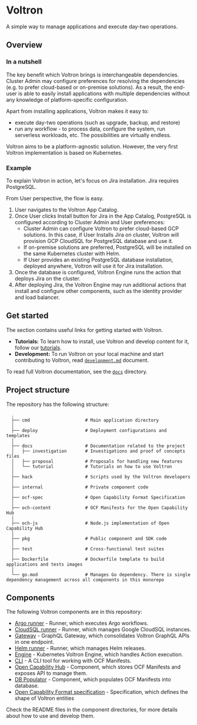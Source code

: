 # Voltron

A simple way to manage applications and execute day-two operations.

## Overview

### In a nutshell

The key benefit which Voltron brings is interchangeable dependencies. Cluster Admin may configure preferences for resolving the dependencies (e.g. to prefer cloud-based or on-premise solutions). As a result, the end-user is able to easily install applications with multiple dependencies without any knowledge of platform-specific configuration.

Apart from installing applications, Voltron makes it easy to:
- execute day-two operations (such as upgrade, backup, and restore)
- run any workflow - to process data, configure the system, run serverless workloads, etc. The possibilities are virtually endless.

Voltron aims to be a platform-agnostic solution. However, the very first Voltron implementation is based on Kubernetes.

### Example

To explain Voltron in action, let's focus on Jira installation. Jira requires PostgreSQL.

From User perspective, the flow is easy.

1. User navigates to the Voltron App Catalog.
2. Once User clicks Install button for Jira in the App Catalog, PostgreSQL is configured according to Cluster Admin and User preferences:
   - Cluster Admin can configure Voltron to prefer cloud-based GCP solutions. In this case, if User Installs Jira on cluster, Voltron will provision GCP CloudSQL for PostgreSQL database and use it.
   - If on-premise solutions are preferred, PostgreSQL will be installed on the same Kubernetes cluster with Helm.
   - If User provides an existing PostgreSQL database installation, deployed anywhere, Voltron will use it for Jira installation.
3. Once the database is configured, Voltron Engine runs the action that deploys Jira on the cluster.
4. After deploying Jira, the Voltron Engine may run additional actions that install and configure other components, such as the identity provider and load balancer.

## Get started

The section contains useful links for getting started with Voltron.

- **Tutorials:** To learn how to install, use Voltron and develop content for it, follow our [tutorials](./docs/tutorial).
- **Development:** To run Voltron on your local machine and start contributing to Voltron, read [`development.md`](./docs/development.md) document.

To read full Voltron documentation, see the [`docs`](./docs) directory.

## Project structure

The repository has the following structure:

```
  .
  ├── cmd                     # Main application directory
  │
  ├── deploy                  # Deployment configurations and templates
  │
  ├── docs                    # Documentation related to the project
  │   ├── investigation       # Investigations and proof of concepts files
  │   ├── proposal            # Proposals for handling new features
  │   └── tutorial            # Tutorials on how to use Voltron
  │
  ├── hack                    # Scripts used by the Voltron developers
  │
  ├── internal                # Private component code
  │
  ├── ocf-spec                # Open Capability Format Specification
  │
  ├── och-content             # OCF Manifests for the Open Capability Hub
  │
  ├── och-js                  # Node.js implementation of Open Capability Hub
  │
  ├── pkg                     # Public component and SDK code
  │
  ├── test                    # Cross-functional test suites
  │
  ├── Dockerfile              # Dockerfile template to build applications and tests images
  │
  └── go.mod                  # Manages Go dependency. There is single dependency management across all components in this monorepo
```

## Components

The following Voltron components are in this repository:
- [Argo runner](./cmd/argo-runner) - Runner, which executes Argo workflows.
- [CloudSQL runner](./cmd/cloudsql-runner) - Runner, which manages Google CloudSQL instances.
- [Gateway](./cmd/gateway) - GraphQL Gateway, which consolidates Voltron GraphQL APIs in one endpoint.
- [Helm runner](./cmd/helm-runner) - Runner, which manages Helm releases.
- [Engine](./cmd/k8s-engine) - Kubernetes Voltron Engine, which handles Action execution.
- [CLI](./cmd/ocftool) - A CLI tool for working with OCF Manifests.
- [Open Capability Hub](./och-js) - Component, which stores OCF Manifests and exposes API to manage them.
- [DB Populator](./cmd/populator) - Component, which populates OCF Manifests into database.
- [Open Capability Format specification](./ocf-spec) - Specification, which defines the shape of Voltron entities

Check the README files in the component directories, for more details about how to use and develop them.

